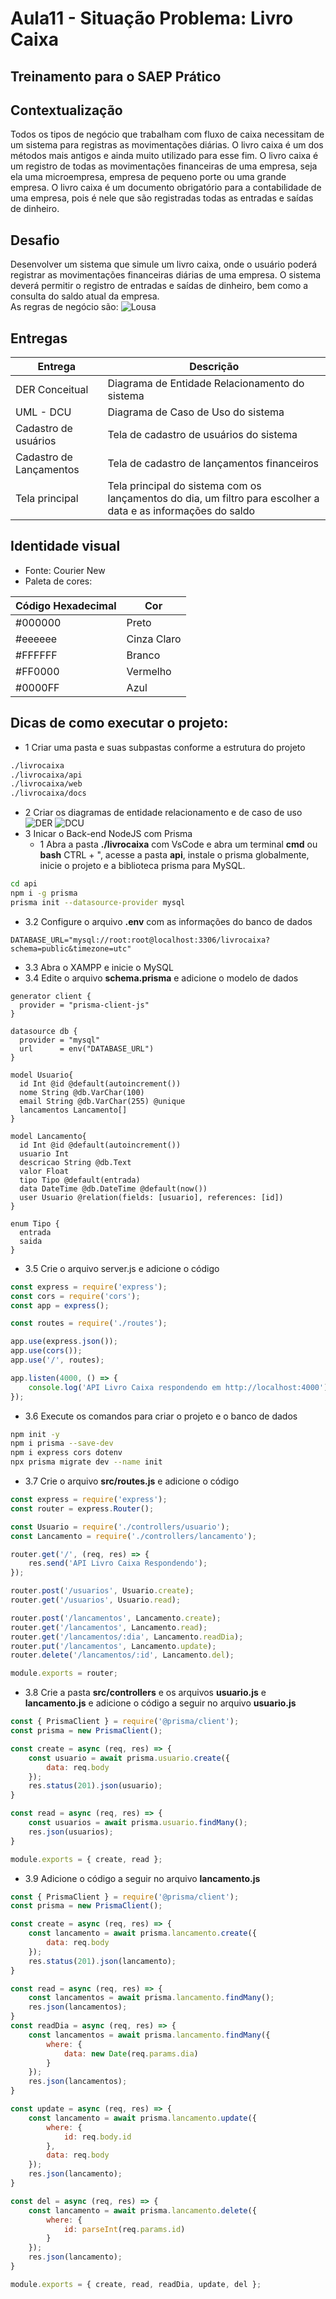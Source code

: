 # Aula11 - Situação Problema: Livro Caixa
## Treinamento para o SAEP Prático

## Contextualização
Todos os tipos de negócio que trabalham com fluxo de caixa necessitam de um sistema para registras as movimentações diárias. O livro caixa é um dos métodos mais antigos e ainda muito utilizado para esse fim. O livro caixa é um registro de todas as movimentações financeiras de uma empresa, seja ela uma microempresa, empresa de pequeno porte ou uma grande empresa. O livro caixa é um documento obrigatório para a contabilidade de uma empresa, pois é nele que são registradas todas as entradas e saídas de dinheiro.

## Desafio
Desenvolver um sistema que simule um livro caixa, onde o usuário poderá registrar as movimentações financeiras diárias de uma empresa. O sistema deverá permitir o registro de entradas e saídas de dinheiro, bem como a consulta do saldo atual da empresa.<br>As regras de negócio são:
![Lousa](./lousa.jpg)

## Entregas
|Entrega|Descrição|
|-|-|
|DER Conceitual|Diagrama de Entidade Relacionamento do sistema|
|UML - DCU|Diagrama de Caso de Uso do sistema|
|Cadastro de usuários|Tela de cadastro de usuários do sistema|
|Cadastro de Lançamentos|Tela de cadastro de lançamentos financeiros|
|Tela principal|Tela principal do sistema com os lançamentos do dia, um filtro para escolher a data e as informações do saldo|

## Identidade visual
- Fonte: Courier New
- Paleta de cores:

|Código Hexadecimal|Cor|
|-|-|
|#000000|Preto|
|#eeeeee|Cinza Claro|
|#FFFFFF|Branco|
|#FF0000|Vermelho|
|#0000FF|Azul|

## Dicas de como executar o projeto:
- 1 Criar uma pasta e suas subpastas conforme a estrutura do projeto
```bash
./livrocaixa
./livrocaixa/api
./livrocaixa/web
./livrocaixa/docs
```
- 2 Criar os diagramas de entidade relacionamento e de caso de uso
![DER](./livrocaixa/docs/der.png)
![DCU](./livrocaixa/docs/uml-dcu.png)
- 3 Inicar o Back-end NodeJS com Prisma
    - 1 Abra a pasta **./livrocaixa** com VsCode e abra um terminal **cmd** ou **bash** CTRL + ", acesse a pasta **api**, instale o prisma globalmente, inicie o projeto e a biblioteca prisma para MySQL.
```bash
cd api
npm i -g prisma
prisma init --datasource-provider mysql
```
- 3.2 Configure o arquivo **.env** com as informações do banco de dados
```env
DATABASE_URL="mysql://root:root@localhost:3306/livrocaixa?schema=public&timezone=utc"
```
- 3.3 Abra o XAMPP e inicie o MySQL
- 3.4 Edite o arquivo **schema.prisma** e adicione o modelo de dados
```prisma
generator client {
  provider = "prisma-client-js"
}

datasource db {
  provider = "mysql"
  url      = env("DATABASE_URL")
}

model Usuario{
  id Int @id @default(autoincrement())
  nome String @db.VarChar(100)
  email String @db.VarChar(255) @unique
  lancamentos Lancamento[]
}

model Lancamento{
  id Int @id @default(autoincrement())
  usuario Int
  descricao String @db.Text
  valor Float
  tipo Tipo @default(entrada)
  data DateTime @db.DateTime @default(now())
  user Usuario @relation(fields: [usuario], references: [id])
}

enum Tipo {
  entrada
  saida
}
```
- 3.5 Crie o arquivo server.js e adicione o código
```js
const express = require('express');
const cors = require('cors');
const app = express();

const routes = require('./routes');

app.use(express.json());
app.use(cors());
app.use('/', routes);

app.listen(4000, () => {
    console.log('API Livro Caixa respondendo em http://localhost:4000');
});
```
- 3.6 Execute os comandos para criar o projeto e o banco de dados
```bash
npm init -y
npm i prisma --save-dev
npm i express cors dotenv
npx prisma migrate dev --name init
```
- 3.7 Crie o arquivo **src/routes.js** e adicione o código
```js
const express = require('express');
const router = express.Router();

const Usuario = require('./controllers/usuario');
const Lancamento = require('./controllers/lancamento');

router.get('/', (req, res) => {
    res.send('API Livro Caixa Respondendo');
});

router.post('/usuarios', Usuario.create);
router.get('/usuarios', Usuario.read);

router.post('/lancamentos', Lancamento.create);
router.get('/lancamentos', Lancamento.read);
router.get('/lancamentos/:dia', Lancamento.readDia);
router.put('/lancamentos', Lancamento.update);
router.delete('/lancamentos/:id', Lancamento.del);

module.exports = router;
```

- 3.8 Crie a pasta **src/controllers** e os arquivos **usuario.js** e **lancamento.js** e adicione o código a seguir no arquivo **usuario.js**
```js
const { PrismaClient } = require('@prisma/client');
const prisma = new PrismaClient();

const create = async (req, res) => {
    const usuario = await prisma.usuario.create({
        data: req.body
    });
    res.status(201).json(usuario);
}

const read = async (req, res) => {
    const usuarios = await prisma.usuario.findMany();
    res.json(usuarios);
}

module.exports = { create, read };
```
- 3.9 Adicione o código a seguir no arquivo **lancamento.js**
```js
const { PrismaClient } = require('@prisma/client');
const prisma = new PrismaClient();

const create = async (req, res) => {
    const lancamento = await prisma.lancamento.create({
        data: req.body
    });
    res.status(201).json(lancamento);
}

const read = async (req, res) => {
    const lancamentos = await prisma.lancamento.findMany();
    res.json(lancamentos);
}
const readDia = async (req, res) => {
    const lancamentos = await prisma.lancamento.findMany({
        where: {
            data: new Date(req.params.dia)
        }
    });
    res.json(lancamentos);
}

const update = async (req, res) => {
    const lancamento = await prisma.lancamento.update({
        where: {
            id: req.body.id
        },
        data: req.body
    });
    res.json(lancamento);
}

const del = async (req, res) => {
    const lancamento = await prisma.lancamento.delete({
        where: {
            id: parseInt(req.params.id)
        }
    });
    res.json(lancamento);
}

module.exports = { create, read, readDia, update, del };
```
